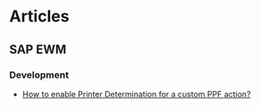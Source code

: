 # Articles

## SAP EWM

### Development

- [How to enable Printer Determination for a custom PPF action?](/articles/ewm/development/custom-ppf-printer-determination)
